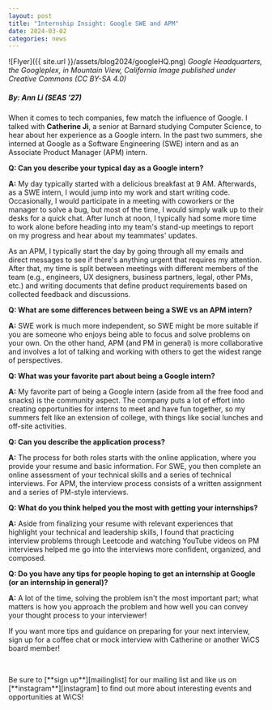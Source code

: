 ```yaml
---
layout: post
title: "Internship Insight: Google SWE and APM"
date: 2024-03-02
categories: news
---
```


![Flyer]({{ site.url }}/assets/blog2024/googleHQ.png)
*Google Headquarters, the Googleplex, in Mountain View, California*
*Image published under Creative Commons (CC BY-SA 4.0)*


##### By: Ann Li (SEAS '27)

When it comes to tech companies, few match the influence of Google. I talked with **Catherine Ji**, a senior at Barnard studying Computer Science, to hear about her experience as a Google intern. In the past two summers, she interned at Google as a Software Engineering (SWE) intern and as an Associate Product Manager (APM) intern.

**Q: Can you describe your typical day as a Google intern?**

**A:** My day typically started with a delicious breakfast at 9 AM. Afterwards, as a SWE intern, I would jump into my work and start writing code. Occasionally, I would participate in a meeting with coworkers or the manager to solve a bug, but most of the time, I would simply walk up to their desks for a quick chat. After lunch at noon, I typically had some more time to work alone before heading into my team's stand-up meetings to report on my progress and hear about my teammates' updates.

As an APM, I typically start the day by going through all my emails and direct messages to see if there's anything urgent that requires my attention. After that, my time is split between meetings with different members of the team (e.g., engineers, UX designers, business partners, legal, other PMs, etc.) and writing documents that define product requirements based on collected feedback and discussions.

**Q: What are some differences between being a SWE vs an APM intern?**

**A:** SWE work is much more independent, so SWE might be more suitable if you are someone who enjoys being able to focus and solve problems on your own. On the other hand, APM (and PM in general) is more collaborative and involves a lot of talking and working with others to get the widest range of perspectives.

**Q: What was your favorite part about being a Google intern?**

**A:** My favorite part of being a Google intern (aside from all the free food and snacks) is the community aspect. The company puts a lot of effort into creating opportunities for interns to meet and have fun together, so my summers felt like an extension of college, with things like social lunches and off-site activities.

**Q: Can you describe the application process?**

**A:** The process for both roles starts with the online application, where you provide your resume and basic information. For SWE, you then complete an online assessment of your technical skills and a series of technical interviews. For APM, the interview process consists of a written assignment and a series of PM-style interviews.

**Q: What do you think helped you the most with getting your internships?**

**A:** Aside from finalizing your resume with relevant experiences that highlight your technical and leadership skills, I found that practicing interview problems through Leetcode and watching YouTube videos on PM interviews helped me go into the interviews more confident, organized, and composed.

**Q: Do you have any tips for people hoping to get an internship at Google (or an internship in general)?**

**A:** A lot of the time, solving the problem isn't the most important part; what matters is how you approach the problem and how well you can convey your thought process to your interviewer!


If you want more tips and guidance on preparing for your next interview, sign up for a coffee chat or mock interview with Catherine or another WiCS board member!

<p>&nbsp;</p>
Be sure to [**sign up**][mailinglist] for our mailing list and like us on [**instagram**][instagram] to find out more about interesting events and opportunities at WiCS! 

[mailinglist]: https://listserv.cuit.columbia.edu/scripts/wa.exe?SUBED1=WICS&A=1
[instagram]:https://www.instagram.com/columbiawics/?utm_source=ig_web_button_share_sheet&igshid=OGQ5ZDc2ODk2ZA==
